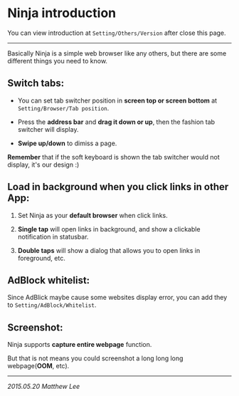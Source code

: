Ninja introduction
===

You can view introduction at `Setting/Others/Version` after close this page.

---

Basically Ninja is a simple web browser like any others, but there are some different things you need to know.

## Switch tabs:

 - You can set tab switcher position in __screen top or screen bottom__ at `Setting/Browser/Tab position`.

 - Press the __address bar__ and __drag it down or up__, then the fashion tab switcher will display.

 - __Swipe up/down__ to dimiss a page.

__Remember__ that if the soft keyboard is shown the tab switcher would not display, it's our design :)

## Load in background when you click links in other App:

 1. Set Ninja as your __default browser__ when click links.

 2. __Single tap__ will open links in background, and show a clickable notification in statusbar.

 3. __Double taps__ will show a dialog that allows you to open links in foreground, etc.

## AdBlock whitelist:

Since AdBlick maybe cause some websites display error, you can add they to `Setting/AdBlock/Whitelist`.

## Screenshot:

Ninja supports __capture entire webpage__ function.

But that is not means you could screenshot a long long long webpage(__OOM__, etc).

---

_2015.05.20 Matthew Lee_
